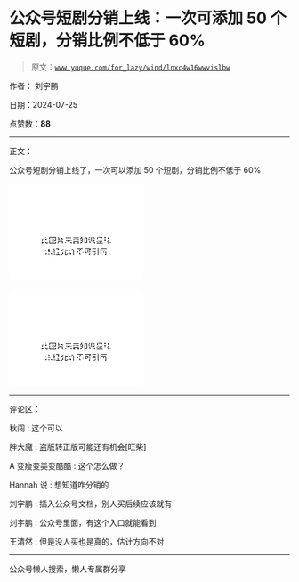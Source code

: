 # 公众号短剧分销上线：一次可添加 50 个短剧，分销比例不低于 60%

> 原文：[`www.yuque.com/for_lazy/wind/lnxc4w16wwvislbw`](https://www.yuque.com/for_lazy/wind/lnxc4w16wwvislbw)

作者： 刘宇鹏

日期：2024-07-25

点赞数：**88**

* * *

正文：

公众号短剧分销上线了，一次可以添加 50 个短剧，分销比例不低于 60%

![](img/c401808ba6bd232a39e8f2d8ea787245.png "None")

![](img/b319608feec75e79334c65a8b7dfdde7.png "None")

* * *

评论区：

秋闯 : 这个可以

胖大魔 : 盗版转正版可能还有机会[旺柴]

A 变瘦变美变酷酷 : 这个怎么做？

Hannah 说 : 想知道咋分销的

刘宇鹏 : 插入公众号文档，别人买后续应该就有

刘宇鹏 : 公众号里面，有这个入口就能看到

王清然 : 但是没人买也是真的，估计方向不对

* * *

公众号懒人搜索，懒人专属群分享